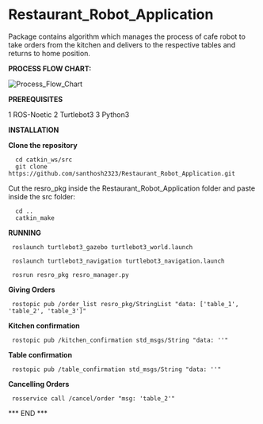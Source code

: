 # Restaurant_Robot_Application
Package contains algorithm which manages the process of cafe robot to take orders from the kitchen and delivers to the respective tables and returns to home position.

**PROCESS FLOW CHART:**


![Process_Flow_Chart](https://github.com/user-attachments/assets/85e6bc38-22bc-4deb-a11a-fcbf7ab66f30)


**PREREQUISITES**

1 ROS-Noetic
2 Turtlebot3
3 Python3

**INSTALLATION**

**Clone the repository**

      cd catkin_ws/src
      git clone https://github.com/santhosh2323/Restaurant_Robot_Application.git
      
Cut the resro_pkg inside the Restaurant_Robot_Application folder and paste inside the src folder:

      cd ..
      catkin_make

**RUNNING**

     roslaunch turtlebot3_gazebo turtlebot3_world.launch

     roslaunch turtlebot3_navigation turtlebot3_navigation.launch

     rosrun resro_pkg resro_manager.py

**Giving Orders**

     rostopic pub /order_list resro_pkg/StringList "data: ['table_1', 'table_2', 'table_3']"

**Kitchen confirmation**

     rostopic pub /kitchen_confirmation std_msgs/String "data: ''"

**Table confirmation**

     rostopic pub /table_confirmation std_msgs/String "data: ''"

**Cancelling Orders**

     rosservice call /cancel/order "msg: 'table_2'" 


*** END ***
